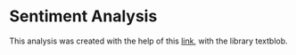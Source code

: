 # Sentiment Analysis

This analysis was created with the help of this [link](https://textblob.readthedocs.io/en/dev/), with the library textblob.
